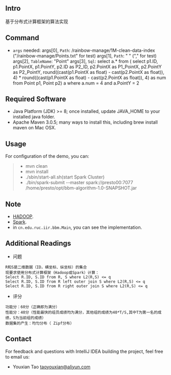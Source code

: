 ## Intro
基于分布式计算框架的算法实现

## Command
- `args` needed:
   args[0], `Path`: /rainbow-manage/1M-clean-data-index ("/rainbow-manage/Points.txt" for test)
   args[1], `Path`: " " ("," for test)
   args[2], `TableName`: "Point"
   args[3], `Sql`: select a.* from (  select p1.ID, p1.PointX, p1.PointY, p2.ID as P2_ID, p2.PointX as P1_PointX, p2.PointY as P2_PointY, round((cast(p1.PointX as float) - cast(p2.PointX as float)), 4) * round((cast(p1.PointX as float) - cast(p2.PointX as float)), 4) as num from Point p1, Point p2) a where a.num = 4 and a.PointY = 2

## Required Software
- Java Platform (JDK) >= 8; once installed, update JAVA_HOME to your installed java folder.
- Apache Maven 3.0.5; many ways to install this, including brew install maven on Mac OSX.

## Usage
For configuration of the demo, you can:
>
> * mvn clean
> * mvn install
> * ./sbin/start-all.sh(start Spark Cluster)
> * ./bin/spark-submit --master spark://presto00:7077 /home/presto/opt/bbm-algorithm-1.0-SNAPSHOT.jar
>

## Note
- [HADOOP](http://10.77.40.236:50070/explorer.html#/rainbow-manage).
- [Spark](http://10.77.40.236:4044/).
- in `cn.edu.ruc.iir.bbm.Main`, you can see the implementation.

## Additional Readings
- 问题
```
R和S是二维数据（ID，横坐标、纵坐标）的集合
现要求使用分布式计算框架（Hadoop或Spark）计算：
Select R.ID, S.ID from R, S where L2(R,S) <= q
Select R.ID, S.ID from R left outer join S where L2(R,S) <= q
Select R.ID, S.ID from R right outer join S where L2(R,S) <= q
```
- 评分
```
功能分：60分（正确即为满分）
性能分：40分（性能最快的组员成绩均为满分，其他组的成绩为40*T/S,其中T为第一名的成绩，S为当前组的成绩）
数据集的产生：均匀分布（ Zipf分布）
```

## Contact
For feedback and questions with IntelliJ IDEA building the project, feel free to email us:
* Youxian Tao taoyouxian@aliyun.com


